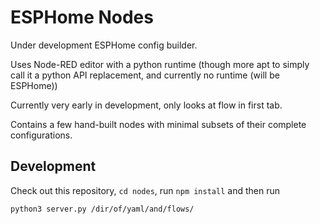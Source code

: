# ESPHome Nodes

Under development ESPHome config builder.

Uses Node-RED editor with a python runtime (though more apt to simply call it a python API replacement, and currently no runtime (will be ESPHome))

Currently very early in development, only looks at flow in first tab.

Contains a few hand-built nodes with minimal subsets of their complete configurations.

## Development

Check out this repository, `cd nodes`, run `npm install` and then run

```sh
python3 server.py /dir/of/yaml/and/flows/
```